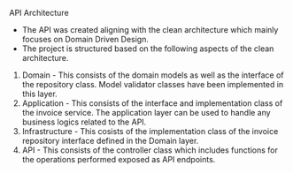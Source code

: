 API Architecture

* The API was created aligning with the clean architecture which mainly focuses on Domain Driven Design.
* The project is structured based on the following aspects of the clean architecture.

1) Domain - This consists of the domain models as well as the interface of the repository class. Model validator classes have been implemented in this layer.
2) Application - This consists of the interface and implementation class of the invoice service. The application layer can be used to handle any business logics related to the API.
3) Infrastructure - This cosists of the implementation class of the invoice repository interface defined in the Domain layer. 
4) API - This consists of the controller class which includes functions for the operations performed exposed as API endpoints.